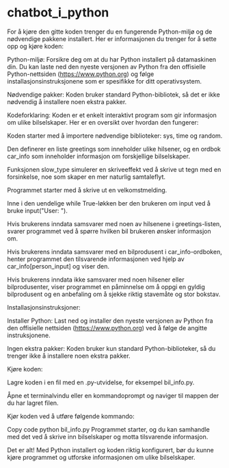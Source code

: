 # chatbot_i_python

For å kjøre den gitte koden trenger du en fungerende Python-miljø og de nødvendige pakkene installert. Her er informasjonen du trenger for å sette opp og kjøre koden:

Python-miljø: Forsikre deg om at du har Python installert på datamaskinen din. Du kan laste ned den nyeste versjonen av Python fra den offisielle Python-nettsiden (https://www.python.org) og følge installasjonsinstruksjonene som er spesifikke for ditt operativsystem.

Nødvendige pakker: Koden bruker standard Python-bibliotek, så det er ikke nødvendig å installere noen ekstra pakker.

Kodeforklaring: Koden er et enkelt interaktivt program som gir informasjon om ulike bilselskaper. Her er en oversikt over hvordan den fungerer:

Koden starter med å importere nødvendige biblioteker: sys, time og random.

Den definerer en liste greetings som inneholder ulike hilsener, og en ordbok car_info som inneholder informasjon om forskjellige bilselskaper.

Funksjonen slow_type simulerer en skriveeffekt ved å skrive ut tegn med en forsinkelse, noe som skaper en mer naturlig samtaleflyt.

Programmet starter med å skrive ut en velkomstmelding.

Inne i den uendelige while True-løkken ber den brukeren om input ved å bruke input("User: ").

Hvis brukerens inndata samsvarer med noen av hilsenene i greetings-listen, svarer programmet ved å spørre hvilken bil brukeren ønsker informasjon om.

Hvis brukerens inndata samsvarer med en bilprodusent i car_info-ordboken, henter programmet den tilsvarende informasjonen ved hjelp av car_info[person_input] og viser den.

Hvis brukerens inndata ikke samsvarer med noen hilsener eller bilprodusenter, viser programmet en påminnelse om å oppgi en gyldig bilprodusent og en anbefaling om å sjekke riktig stavemåte og stor bokstav.

Installasjonsinstruksjoner:

Installer Python: Last ned og installer den nyeste versjonen av Python fra den offisielle nettsiden (https://www.python.org) ved å følge de angitte instruksjonene.

Ingen ekstra pakker: Koden bruker kun standard Python-biblioteker, så du trenger ikke å installere noen ekstra pakker.

Kjøre koden:

Lagre koden i en fil med en .py-utvidelse, for eksempel bil_info.py.

Åpne et terminalvindu eller en kommandoprompt og naviger til mappen der du har lagret filen.

Kjør koden ved å utføre følgende kommando:

Copy code
python bil_info.py
Programmet starter, og du kan samhandle med det ved å skrive inn bilselskaper og motta tilsvarende informasjon.

Det er alt! Med Python installert og koden riktig konfigurert, bør du kunne kjøre programmet og utforske informasjonen om ulike bilselskaper.
